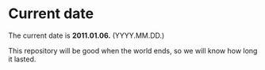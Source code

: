 # Current date

The current date is **2011.01.06.** (YYYY.MM.DD.)

This repository will be good when the world ends, so we will know how long it lasted.